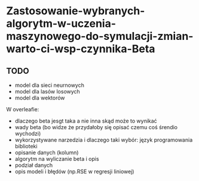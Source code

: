 # Zastosowanie-wybranych-algorytm-w-uczenia-maszynowego-do-symulacji-zmian-warto-ci-wsp-czynnika-Beta

## TODO

* model dla sieci neurnowych
* model dla lasów losowych
* model dla wektorów

W overleafie:

* dlaczego beta jesgt taka a nie inna skąd może to wynikać
* wady beta (bo widze że przydałoby się opisać czemu coś śrendio wychodzi)
* wykorzystywane narzedzia i dlaczego taki wybór: język programowania biblioteki
* opisanie danych (kolumn)
* algorytm na wyliczanie beta i opis
* podział danych
* opis modeli i błędów (np.RSE w regresji liniowej)